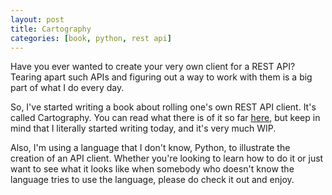 ```yaml
---
layout: post
title: Cartography
categories: [book, python, rest api]
---
```


Have you ever wanted to create your very own client for a REST API? Tearing apart such APIs and figuring out a way to work with them is a big part of what I do every day.

So, I've started writing a book about rolling one's own REST API client. It's called Cartography. You can read what there is of it so far [here](https://ess.github.io/cartography), but keep in mind that I literally started writing today, and it's very much WIP.

Also, I'm using a language that I don't know, Python, to illustrate the creation of an API client. Whether you're looking to learn how to do it or just want to see what it looks like when somebody who doesn't know the language tries to use the language, please do check it out and enjoy.
